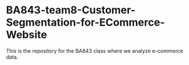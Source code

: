 # BA843-team8-Customer-Segmentation-for-ECommerce-Website
This is the repository for the BA843 class where we analyze e-commerce data.
